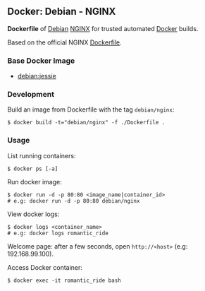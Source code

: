 ## Docker: Debian - NGINX

**Dockerfile** of [Debian](https://www.debian.org/) [NGINX](https://www.nginx.com/) for trusted automated [Docker](https://www.docker.com/) builds.

Based on the official NGINX [Dockerfile](https://github.com/nginxinc/docker-nginx).

### Base Docker Image

- [debian:jessie](https://hub.docker.com/_/debian/)

### Development

Build an image from Dockerfile with the tag `debian/nginx`:

    $ docker build -t="debian/nginx" -f ./Dockerfile .

### Usage

List running containers:

    $ docker ps [-a]

Run docker image:

    $ docker run -d -p 80:80 <image_name|container_id>
    # e.g: docker run -d -p 80:80 debian/nginx

View docker logs:

    $ docker logs <container_name>
    # e.g: docker logs romantic_ride

Welcome page: after a few seconds, open `http://<host>` (e.g: 192.168.99.100).

Access Docker container:

    $ docker exec -it romantic_ride bash
